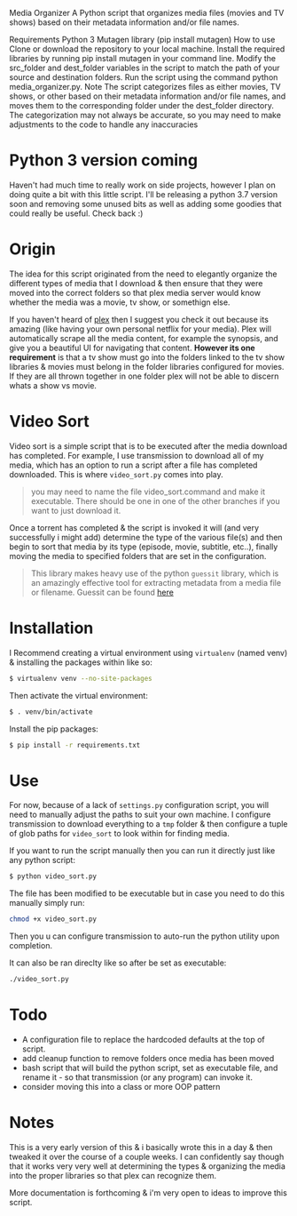 
Media Organizer
A Python script that organizes media files (movies and TV shows) based on their metadata information and/or file names.

Requirements
Python 3
Mutagen library (pip install mutagen)
How to use
Clone or download the repository to your local machine.
Install the required libraries by running pip install mutagen in your command line.
Modify the src_folder and dest_folder variables in the script to match the path of your source and destination folders.
Run the script using the command python media_organizer.py.
Note
The script categorizes files as either movies, TV shows, or other based on their metadata information and/or file names, and moves them to the corresponding folder under the dest_folder directory. The categorization may not always be accurate, so you may need to make adjustments to the code to handle any inaccuracies
















Python 3 version coming
=======================
Haven't had much time to really work on side projects, however I plan on doing quite a bit with this little script. I'll
be releasing a python 3.7 version soon and removing some unused bits as well as adding some goodies that could really be useful. Check back :)


Origin
==========

The idea for this script originated from the need to elegantly organize the different types of media that I download & then
ensure that they were moved into the correct folders so that plex media server would know whether the media was a movie, tv show, or somethign else. 

If you haven't heard of [plex](http://plex.tv) then I suggest you check it out because its amazing (like having your own personal netflix for your media). Plex will automatically scrape all the media content, for example the synopsis, and give you a beautiful UI for navigating that content. **However its one requirement** is that a tv show must go into the folders linked to the tv show libraries & movies must belong in the folder libraries configured for movies. If they are all thrown together in one folder plex will not be able to discern whats a show vs movie. 

Video Sort
===========

Video sort is a simple script that is to be executed after the media download has completed. For example, I use transmission to download all of my media, which has an option to run a script after a file has completed downloaded. This is where `video_sort.py` comes into play.

> you may need to name the file video_sort.command and make it executable. There should be one in one of the other branches if
> you want to just download it. 

Once a torrent has completed & the script is invoked it will (and very successfully i might add) determine the type of the various file(s) and then begin to sort that media by its type (episode, movie, subtitle, etc..), finally moving the media to specified folders that are set in the configuration. 

> This library makes heavy use of the python `guessit` library, which is
> an amazingly effective tool for extracting metadata from a media file or filename. Guessit can be found [here](https://github.com/guessit-io/guessit)

Installation
============

I Recommend creating a virtual environment using `virtualenv` (named venv) & installing the packages within like so:

```bash
$ virtualenv venv --no-site-packages
```

Then activate the virtual environment:

```bash
$ . venv/bin/activate
```

Install the pip packages:

```bash
$ pip install -r requirements.txt
```

Use
===

For now, because of a lack of `settings.py` configuration script, you will need to manually adjust the paths to suit your own machine. I configure transmission to download everything to a `tmp` folder & then configure a tuple of glob paths for `video_sort` to look within for finding media.

If you want to run the script manually then you can run it directly just like any python script:

```bash
$ python video_sort.py
```

The file has been modified to be executable but in case you need to do this
manually simply run:

```bash
chmod +x video_sort.py
```

Then you u can configure transmission to auto-run the python utility upon completion. 

It can also be ran direclty like so after be set as executable: 

```bash
./video_sort.py
```

Todo
===========

- A configuration file to replace the hardcoded defaults at the top of script.
- add cleanup function to remove folders once media has been moved
- bash script that will build the python script, set as executable file, 
  and rename it - so that transmission (or any program) can invoke it.
- consider moving this into a class or more OOP pattern

Notes
=====

This is a very early version of this & i basically wrote this in a day & then tweaked it over the course of a couple weeks. I can confidently say though that it works very very well at determining the types & organizing the media into the proper libraries so that
plex can recognize them.

More documentation is forthcoming & i'm very open to ideas to improve this script. 
